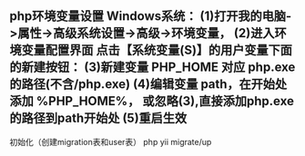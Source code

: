php环境变量设置
Windows系统：
	(1)打开我的电脑->属性->高级系统设置->高级->环境变量，
	(2)进入环境变量配置界面 点击【系统变量(S)】的用户变量下面的新建按钮：
	(3)新建变量 PHP_HOME 对应 php.exe的路径(不含/php.exe)
	(4)编辑变量 path，在开始处添加 %PHP_HOME%， 或忽略(3),直接添加php.exe的路径到path开始处
	(5)重启生效
------------------------------------------------------
初始化（创建migration表和user表）	php yii migrate/up